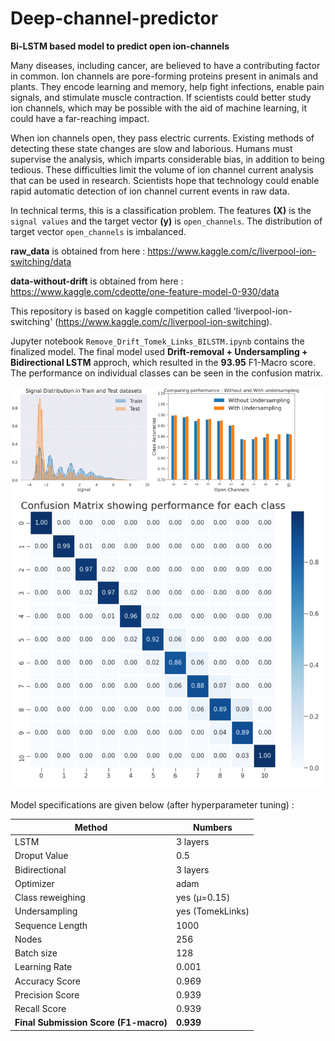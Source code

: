 # Deep-channel-predictor
**Bi-LSTM based model to predict open ion-channels**

Many diseases, including cancer, are believed to have a contributing factor in common. Ion channels are pore-forming proteins present in animals and plants. They encode learning and memory, help fight infections, enable pain signals, and stimulate muscle contraction. If scientists could better study ion channels, which may be possible with the aid of machine learning, it could have a far-reaching impact.

When ion channels open, they pass electric currents. Existing methods of detecting these state changes are slow and laborious. Humans must supervise the analysis, which imparts considerable bias, in addition to being tedious. These difficulties limit the volume of ion channel current analysis that can be used in research. Scientists hope that technology could enable rapid automatic detection of ion channel current events in raw data.

In technical terms, this is a classification problem. The features **(X)** is the `signal values` and the target vector **(y)** is `open_channels`. The distribution of target vector `open_channels` is imbalanced. 

**raw_data** is obtained from here : https://www.kaggle.com/c/liverpool-ion-switching/data

**data-without-drift** is obtained from here : https://www.kaggle.com/cdeotte/one-feature-model-0-930/data

This repository is based on kaggle competition called 'liverpool-ion-switching' (https://www.kaggle.com/c/liverpool-ion-switching).

Jupyter notebook `Remove_Drift_Tomek_Links_BILSTM.ipynb` contains the finalized model. The final model used **Drift-removal + Undersampling + Bidirectional LSTM** approch, which resulted in the **93.95** F1-Macro score. The performance on individual classes can be seen in the confusion matrix.

![title image](./pictures/title.png)

Model specifications are given below (after hyperparameter tuning) : 

|     Method    |   Numbers
| ------------- | ------------- |
|       LSTM    | 3  layers |
| Droput Value  | 0.5       |
| Bidirectional | 3 layers  |
| Optimizer     | adam    |
| Class reweighing | yes (μ=0.15)    |
| Undersampling | yes (TomekLinks) |
| Sequence Length | 1000 |
| Nodes | 256|
|Batch size | 128 |
|Learning Rate | 0.001 |
|Accuracy Score | 0.969 |
|Precision Score | 0.939|
|Recall Score | 0.939|
| **Final Submission Score (F1-macro)** | **0.939**|


